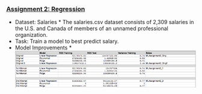 ### [Assignment 2: Regression](https://github.com/compagnb/MachineLearning/blob/master/Assignment2/Assignment2.md)
   *   Dataset: Salaries
      *   The salaries.csv dataset consists of 2,309 salaries in the U.S. and Canada of members of an unnamed professional organization.
   *   Task: Train a model to best predict salary.
   *   Model Improvements
      *   ![progress chart](https://github.com/compagnb/MachineLearning/blob/master/Assignment2/assignment2Progress.png)
